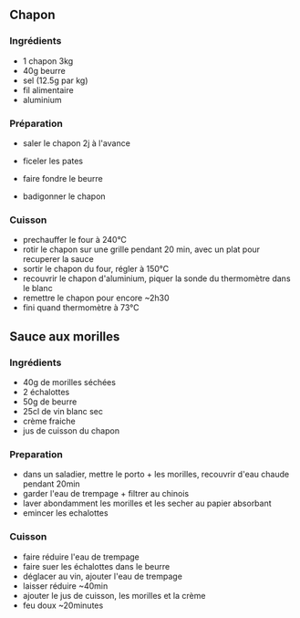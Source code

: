 ## Chapon

### Ingrédients

- 1 chapon 3kg
- 40g beurre
- sel (12.5g par kg)
- fil alimentaire
- aluminium

### Préparation

- saler le chapon 2j à l'avance


- ficeler les pates
- faire fondre le beurre
- badigonner le chapon

### Cuisson

- prechauffer le four à 240°C
- rotir le chapon sur une grille pendant 20 min, avec un plat pour recuperer la sauce
- sortir le chapon du four, régler à 150°C
- recouvrir le chapon d'aluminium, piquer la sonde du thermomètre dans le blanc
- remettre le chapon pour encore ~2h30
- fini quand thermomètre à 73°C


## Sauce aux morilles

### Ingrédients

- 40g de morilles séchées
- 2 échalottes
- 50g de beurre
- 25cl de vin blanc sec
- crème fraiche
- jus de cuisson du chapon

### Preparation

- dans un saladier, mettre le porto + les morilles, recouvrir d'eau chaude pendant 20min
- garder l'eau de trempage + filtrer au chinois
- laver abondamment les morilles et les secher au papier absorbant
- emincer les echalottes

### Cuisson

- faire réduire l'eau de trempage
- faire suer les échalottes dans le beurre
- déglacer au vin, ajouter l'eau de trempage
- laisser réduire ~40min
- ajouter le jus de cuisson, les morilles et la crème
- feu doux ~20minutes
